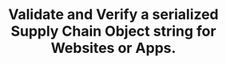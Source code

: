 ---
title: >-
  Validate and Verify a serialized Supply Chain Object string for Websites or
  Apps.
excerpt: ''
api:
  file: supply-chain-object-validation-and-verification-api-scovv-api.json
  operationId: validateVerifyBothSingle
deprecated: false
hidden: false
metadata:
  title: ''
  description: ''
  robots: index
next:
  description: ''
---